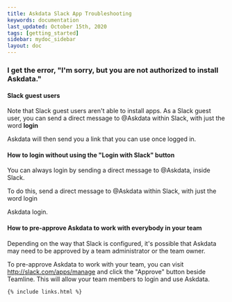 ```yaml
---
title: Askdata Slack App Troubleshooting
keywords: documentation
last_updated: October 15th, 2020
tags: [getting_started]
sidebar: mydoc_sidebar
layout: doc
---
```


### I get the error, "I'm sorry, but you are not authorized to install Askdata."

#### Slack guest users

Note that Slack guest users aren't able to install apps. As a Slack guest user, you can send a direct message to @Askdata within Slack, with just the word **login**

Askdata will then send you a link that you can use once logged in.

#### How to login without using the "Login with Slack" button

You can always login by sending a direct message to @Askdata, inside Slack.

To do this, send a direct message to @Askdata within Slack, with just the word login

Askdata login.

#### How to pre-approve Askdata to work with everybody in your team

Depending on the way that Slack is configured, it's possible that Askdata may need to be approved by a team administrator or the team owner. 

To pre-approve Askdata to work with your team, you can visit <http://slack.com/apps/manage> and click the "Approve" button beside Teamline. This will allow your team members to login and use Askdata. 

  




    {% include links.html %}

    